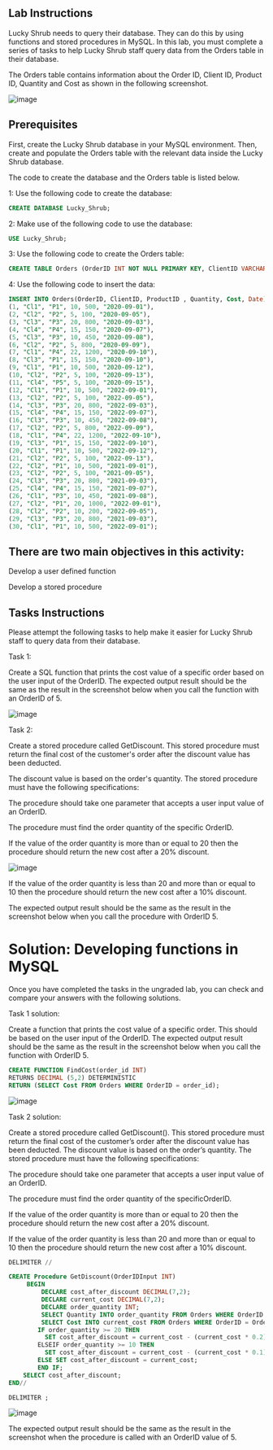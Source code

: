 ## Lab Instructions

Lucky Shrub needs to query their database. They can do this by using functions and stored procedures in MySQL. In this lab, you must complete a series of tasks to help Lucky Shrub staff query data from the Orders table in their database.

The Orders table contains information about the Order ID, Client ID, Product ID, Quantity and Cost as shown in the following screenshot.

![image](https://github.com/janaom/Meta-Database-Engineer-Professional-Certificate/assets/83917694/6f32750e-5625-47bf-bbee-cbb6bc771584)

## Prerequisites

First, create the Lucky Shrub database in your MySQL environment. Then, create and populate the Orders table with the relevant data inside the Lucky Shrub database.

The code to create the database and the Orders table is listed below.

1: Use the following code to create the database:
```SQL
CREATE DATABASE Lucky_Shrub;
```
2: Make use of the following code to use the database:
```SQL
USE Lucky_Shrub;
```

3: Use the following code to create the Orders table: 

```SQL
CREATE TABLE Orders (OrderID INT NOT NULL PRIMARY KEY, ClientID VARCHAR(10), ProductID VARCHAR(10), Quantity INT, Cost DECIMAL(6,2), Date DATE); 
```
4: Use the following code to insert the data: 

```SQL
INSERT INTO Orders(OrderID, ClientID, ProductID , Quantity, Cost, Date) VALUES
(1, "Cl1", "P1", 10, 500, "2020-09-01"),  
(2, "Cl2", "P2", 5, 100, "2020-09-05"),  
(3, "Cl3", "P3", 20, 800, "2020-09-03"),  
(4, "Cl4", "P4", 15, 150, "2020-09-07"),  
(5, "Cl3", "P3", 10, 450, "2020-09-08"),  
(6, "Cl2", "P2", 5, 800, "2020-09-09"),  
(7, "Cl1", "P4", 22, 1200, "2020-09-10"),  
(8, "Cl3", "P1", 15, 150, "2020-09-10"),  
(9, "Cl1", "P1", 10, 500, "2020-09-12"),  
(10, "Cl2", "P2", 5, 100, "2020-09-13"),  
(11, "Cl4", "P5", 5, 100, "2020-09-15"), 
(12, "Cl1", "P1", 10, 500, "2022-09-01"),  
(13, "Cl2", "P2", 5, 100, "2022-09-05"),  
(14, "Cl3", "P3", 20, 800, "2022-09-03"),  
(15, "Cl4", "P4", 15, 150, "2022-09-07"),  
(16, "Cl3", "P3", 10, 450, "2022-09-08"),  
(17, "Cl2", "P2", 5, 800, "2022-09-09"),  
(18, "Cl1", "P4", 22, 1200, "2022-09-10"),  
(19, "Cl3", "P1", 15, 150, "2022-09-10"),  
(20, "Cl1", "P1", 10, 500, "2022-09-12"),  
(21, "Cl2", "P2", 5, 100, "2022-09-13"),   
(22, "Cl2", "P1", 10, 500, "2021-09-01"),  
(23, "Cl2", "P2", 5, 100, "2021-09-05"),  
(24, "Cl3", "P3", 20, 800, "2021-09-03"),  
(25, "Cl4", "P4", 15, 150, "2021-09-07"),  
(26, "Cl1", "P3", 10, 450, "2021-09-08"),  
(27, "Cl2", "P1", 20, 1000, "2022-09-01"),  
(28, "Cl2", "P2", 10, 200, "2022-09-05"),  
(29, "Cl3", "P3", 20, 800, "2021-09-03"),  
(30, "Cl1", "P1", 10, 500, "2022-09-01");
```

## There are two main objectives in this activity:

Develop a user defined function

Develop a stored procedure

## Tasks Instructions
Please attempt the following tasks to help make it easier for Lucky Shrub staff to query data from their database.

Task 1:

Create a SQL function that prints the cost value of a specific order based on the user input of the OrderID. The expected output result should be the same as the result in the screenshot below when you call the function with an OrderID of 5.

![image](https://github.com/janaom/Meta-Database-Engineer-Professional-Certificate/assets/83917694/51d46ea6-d7f6-4301-9ae2-7754337b54b5)


Task 2:

Create a stored procedure called GetDiscount. This stored procedure must return the final cost of the customer's order after the discount value has been deducted. 

The discount value is based on the order's quantity. The stored procedure must have the following specifications: 

The procedure should take one parameter that accepts a user input value of an OrderID. 

The procedure must find the order quantity of the specific OrderID. 

If the value of the order quantity is more than or equal to 20 then the procedure should return the new cost after a 20% discount. 

![image](https://github.com/janaom/Meta-Database-Engineer-Professional-Certificate/assets/83917694/432bdf20-66fc-4d87-b62e-db26331498bf)


If the value of the order quantity is less than 20 and more than or equal to 10 then the procedure should return the new cost after a 10% discount.

The expected output result should be the same as the result in the screenshot below when you call the procedure with OrderID 5.

# Solution: Developing functions in MySQL

Once you have completed the tasks in the ungraded lab, you can check and compare your answers with the following solutions.


Task 1 solution: 

Create a function that prints the cost value of a specific order. This should be based on the user input of the OrderID. The expected output result should be the same as the result in the screenshot below when you call the function with OrderID 5.

```SQL
CREATE FUNCTION FindCost(order_id INT) 
RETURNS DECIMAL (5,2) DETERMINISTIC 
RETURN (SELECT Cost FROM Orders WHERE OrderID = order_id);
```

![image](https://github.com/janaom/Meta-Database-Engineer-Professional-Certificate/assets/83917694/d015b3f7-db17-47da-abcd-39e1e208a974)

Task 2 solution:

Create a stored procedure called GetDiscount(). This stored procedure must return the final cost of the customer’s order after the discount value has been deducted. The discount value is based on the order’s quantity. The stored procedure must have the following specifications:

The procedure should take one parameter that accepts a user input value of an OrderID. 

The procedure must find the order quantity of the specificOrderID. 

If the value of the order quantity is more than or equal to 20 then the procedure should return the new cost after a 20% discount. 

If the value of the order quantity is less than 20 and more than or equal to 10 then the procedure should return the new cost after a 10% discount.

```SQL
DELIMITER // 

CREATE Procedure GetDiscount(OrderIDInput INT) 
     BEGIN 
         DECLARE cost_after_discount DECIMAL(7,2); 
         DECLARE current_cost DECIMAL(7,2); 
         DECLARE order_quantity INT; 
         SELECT Quantity INTO order_quantity FROM Orders WHERE OrderID = OrderIDInput; 
         SELECT Cost INTO current_cost FROM Orders WHERE OrderID = OrderIDInput; 
        IF order_quantity >= 20 THEN
          SET cost_after_discount = current_cost - (current_cost * 0.2);              
        ELSEIF order_quantity >= 10 THEN
          SET cost_after_discount = current_cost - (current_cost * 0.1); 
        ELSE SET cost_after_discount = current_cost;
        END IF;
    SELECT cost_after_discount; 
END//

DELIMITER ;
```

![image](https://github.com/janaom/Meta-Database-Engineer-Professional-Certificate/assets/83917694/5e827d9b-50aa-4fce-a474-bf1888187479)

The expected output result should be the same as the result in the screenshot when the procedure is called with an OrderID value of 5.  

